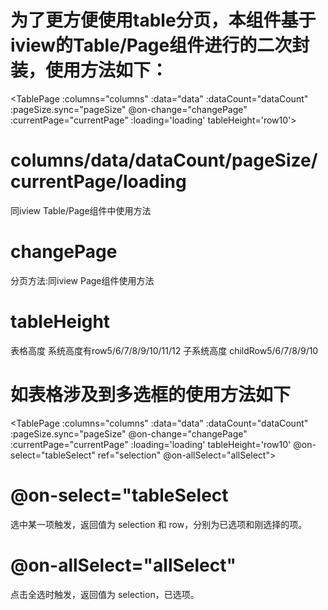 # 为了更方便使用table分页，本组件基于iview的Table/Page组件进行的二次封装，使用方法如下：

<TablePage :columns="columns" :data="data" :dataCount="dataCount" :pageSize.sync="pageSize" @on-change="changePage"
  :currentPage="currentPage"  :loading='loading' tableHeight='row10'></TablePage>

# columns/data/dataCount/pageSize/currentPage/loading
同iview Table/Page组件中使用方法

# changePage
分页方法:同iview Page组件使用方法

# tableHeight
表格高度 系统高度有row5/6/7/8/9/10/11/12
        子系统高度 childRow5/6/7/8/9/10

# 如表格涉及到多选框的使用方法如下
<TablePage :columns="columns" :data="data" :dataCount="dataCount" :pageSize.sync="pageSize" @on-change="changePage"
  :currentPage="currentPage"  :loading='loading' tableHeight='row10' @on-select="tableSelect" ref="selection" @on-allSelect="allSelect"></TablePage>

# @on-select="tableSelect
选中某一项触发，返回值为 selection 和 row，分别为已选项和刚选择的项。
# @on-allSelect="allSelect"
点击全选时触发，返回值为 selection，已选项。


